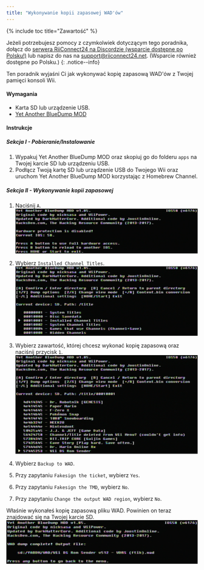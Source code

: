 ```yaml
---
title: "Wykonywanie kopii zapasowej WAD'ów"
---
```


{% include toc title="Zawartość" %}

Jeżeli potrzebujesz pomocy z czymkolwiek dotyczącym tego poradnika, dołącz do [serwera RiiConnect24 na Discordzie (wsparcie dostępne po Polsku!)](https://discord.gg/b4Y7jfD) lub napisz do nas na [support@riiconnect24.net](mailto:support@riiconnect24.net). (Wsparcie również dostępne po Polsku.)
{: .notice--info}

Ten poradnik wyjaśni Ci jak wykonywać kopię zapasową WAD'ów z Twojej pamięci konsoli Wii.

#### Wymagania
* Karta SD lub urządzenie USB.
* [Yet Another BlueDump MOD](/assets/files/YABDM.zip)

#### Instrukcje
##### Sekcja I - Pobieranie/Instalowanie

1. Wypakuj Yet Another BlueDump MOD oraz skopiuj go do folderu `apps` na Twojej karcie SD lub urządzeniu USB.
2. Podłącz Twoją kartę SD lub urządzenie USB do Twojego Wii oraz uruchom Yet Another BlueDump MOD korzystając z Homebrew Channel.

##### Sekcja II - Wykonywanie kopii zapasowej
1. Naciśnij `A`. ![Naciśnij <code>A</code>](/images/DumpWADS/2.png)

2. Wybierz `Installed Channel Titles`. ![Zainstalowane kanały](/images/DumpWADS/3.png)

3. Wybierz zawartość, której chcesz wykonać kopię zapasową oraz naciśnij przycisk `1`. ![Znajdź kanał](/images/DumpWADS/4.png)

4. Wybierz `Backup to WAD`.
5. Przy zapytaniu `Fakesign the ticket`, wybierz `Yes`.
6. Przy zapytaniu `Fakesign the TMD`, wybierz `No`.
7. Przy zapytaniu `Change the output WAD region`, wybierz `No`.

Właśnie wykonałeś kopię zapasową pliku WAD. Powinien on teraz znajdować się na Twojej karcie SD. ![Gotowe](/images/DumpWADS/5.png)
